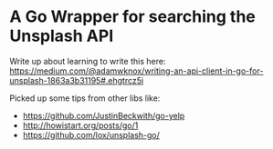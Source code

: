 # A Go Wrapper for searching the Unsplash API
Write up about learning to write this here:
https://medium.com/@adamwknox/writing-an-api-client-in-go-for-unsplash-1863a3b31195#.ehgtrcz5i

Picked up some tips from other libs like:
* https://github.com/JustinBeckwith/go-yelp
* http://howistart.org/posts/go/1
* https://github.com/lox/unsplash-go/
